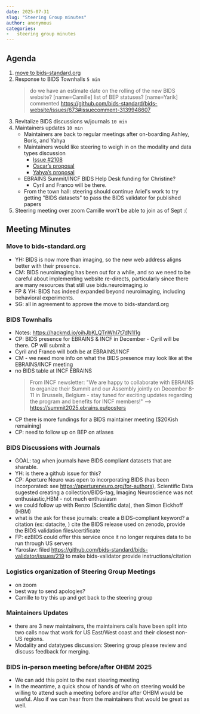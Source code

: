 ```yaml
---
date: 2025-07-31
slug: "Steering Group minutes"
author: anonymous
categories:
-   steering group minutes
---
```


## Agenda

1. [move to bids-standard.org](https://github.com/bids-standard/bids-website/issues/673#issuecomment-2971005849)
2. Response to BIDS Townhalls `5 min`
	> do we have an estimate date on the rolling of the new BIDS website?
	> [name=Camille] list of BEP statuses?
	> [name=Yarik] commented https://github.com/bids-standard/bids-website/issues/673#issuecomment-3139948607
3. Revitalize BIDS discussions w/journals `10 min`
4. Maintainers updates `10 min`
    - Maintainers are back to regular meetings after on-boarding Ashley, Boris, and Yahya
    - Maintainers would like steering to weigh in on the modality and data types discussion
        - [Issue #2108](https://github.com/bids-standard/bids-specification/issues/2108)
        - [Oscar’s proposal](https://github.com/bids-standard/bids-website/pull/670/files)
        - [Yahya’s proposal](https://github.com/bids-standard/bids-specification/pull/2135)
    - EBRAINS Summit/INCF BIDS Help Desk funding for Christine?
        - Cyril and Franco will be there.
    - From the town hall: steering should continue Ariel's work to try getting "BIDS datasets" to pass the BIDS validator for published papers
5. Steering meeting over zoom Camille won't be able to join as of Sept :(

## Meeting Minutes

### Move to bids-standard.org

- YH: BIDS is now more than imaging, so the new web address aligns better with their presence.
- CM: BIDS neuroimaging has been out for a while, and so we need to be careful about implementing website re-directs, particularly since there are many resources that still use bids.neuroimaging.io
- FP & YH:  BIDS has indeed expanded beyond neuroimaging, including behavioral experiments.
- SG: all in agreement to approve the move to bids-standard.org

### BIDS Townhalls

- Notes: https://hackmd.io/oihJbKLQTnWhI7t7dN1l1g
- CP: BIDS presence for EBRAINS & INCF in December - Cyril will be there. CP will submit a
- Cyril and Franco will both be at EBRAINS/INCF
- CM - we need more info on what the BIDS presence may look like at the EBRAINS/INCF meeting
- no BIDS table at INCF EBRAINS
    > From INCF newsletter: "We are happy to collaborate with EBRAINS to organize their Summit and our Assembly jointly on December 8-11 in Brussels, Belgium - stay tuned for exciting updates regarding the program and benefits for INCF members!" --> https://summit2025.ebrains.eu/posters
- CP there is more fundings for a BIDS maintainer meeting ($20Kish remaining)
- CP: need to follow up on BEP on atlases

### BIDS Discussions with Journals

- GOAL: tag when journals have BIDS compliant datasets that are sharable.
- YH: is there a github issue for this?
- CP: Aperture Neuro was open to incorporating BIDS (has been incorporated: see https://apertureneuro.org/for-authors), Scientific Data sugested creating a collection/BIDS-tag, Imaging Neuroscience was not enthusiastic,HBM - not much enthusiasm
- we could follow up with Renzo (Scientific data), then Simon Eickhoff (HBM)
- what is the ask for these journals: create a BIDS-compliant keyword? a citation (ex: datacite, ) cite the BIDS release used on zenodo, provide the BIDS validation files/certificate
- FP: ezBIDS could offer this service once it no longer requires data to be run through US servers
- Yaroslav: filed https://github.com/bids-standard/bids-validator/issues/219 to make bids-validator provide instructions/citation

### Logistics organization of Steering Group Meetings

- on zoom
- best way to send apologies?
- Camille to try this up and get back to the steering group

### Maintainers Updates

- there are 3 new maintainers, the maintainers calls have been split into two calls now that work for US East/West coast and their closest non-US regions.
- Modality and datatypes discussion: Steering group please review and discuss feedback for merging.

### BIDS in-person meeting before/after OHBM 2025

- We can add this point to the next steering meeting
- In the meantime, a quick show of hands of who on steering would be willing to attend such a meeting before and/or after OHBM would be useful. Also if we can hear from the maintainers that would be great as well.
